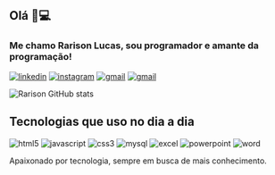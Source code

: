 ## Olá 👋💻 
### Me chamo Rarison Lucas, sou programador e amante da programação!


[![linkedin]( https://img.shields.io/badge/LinkedIn-0077B5?style=for-the-badge&logo=linkedin&logoColor=white)](https://www.linkedin.com/in/rarisonlucas/)
[![instagram](https://img.shields.io/badge/Instagram-E4405F?style=for-the-badge&logo=instagram&logoColor=white)](https://instagram.com/rarisonlucax)
[![gmail](https://img.shields.io/badge/WhatsApp-25D366?style=for-the-badge&logo=whatsapp&logoColor=white)](https://api.whatsapp.com/send?phone=5585981038201&text=Oi%2Cvim%20do%20GitHub!.)
[![gmail](https://img.shields.io/badge/Telegram-2CA5E0?style=for-the-badge&logo=telegram&logoColor=white)](https://t.me/rarisonlucax)
 

 ![Rarison GitHub stats](https://github-readme-stats.vercel.app/api?username=rarisonl&show_icons=true&theme=dracula)
 

## Tecnologias que uso no dia a dia
![html5](https://img.shields.io/badge/HTML5-E34F26?style=for-the-badge&logo=html5&logoColor=white)
![javascript](https://img.shields.io/badge/JavaScript-323330?style=for-the-badge&logo=javascript&logoColor=F7DF1E)
![css3](https://img.shields.io/badge/CSS3-1572B6?style=for-the-badge&logo=css3&logoColor=white)
![mysql](https://img.shields.io/badge/MySQL-00000F?style=for-the-badge&logo=mysql&logoColor=white)
![excel](https://img.shields.io/badge/Microsoft_Excel-217346?style=for-the-badge&logo=microsoft-excel&logoColor=white)
![powerpoint](https://img.shields.io/badge/Microsoft_PowerPoint-B7472A?style=for-the-badge&logo=microsoft-powerpoint&logoColor=white)
![word](https://img.shields.io/badge/Microsoft_Word-2B579A?style=for-the-badge&logo=microsoft-word&logoColor=white)

Apaixonado por tecnologia, sempre em busca de mais conhecimento.
